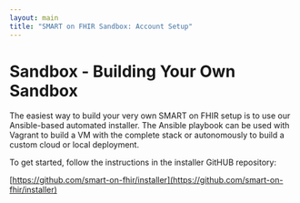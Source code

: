 ```yaml
---
layout: main
title: "SMART on FHIR Sandbox: Account Setup"
---
```


# Sandbox - Building Your Own Sandbox

The easiest way to build your very own SMART on FHIR setup is to
use our Ansible-based automated installer. The Ansible playbook can be
used with Vagrant to build a VM with the complete stack or
autonomously to build a custom cloud or local deployment.

To get started, follow the instructions in the installer
GitHUB repository:

[https://github.com/smart-on-fhir/installer](https://github.com/smart-on-fhir/installer)